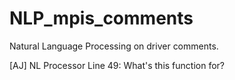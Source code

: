 # NLP_mpis_comments
Natural Language Processing on driver comments.

[AJ] NL Processor Line 49: What's this function for?
